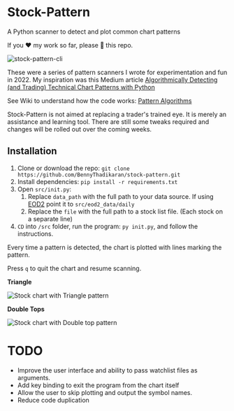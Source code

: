 # Stock-Pattern
A Python scanner to detect and plot common chart patterns

If you :heart: my work so far, please :star2: this repo.

![stock-pattern-cli](https://res.cloudinary.com/doyu4uovr/image/upload/s--z3JHzPt---/f_auto/v1701779360/stock-pattern/stock-pattern-cli_nkrdtx.png)

These were a series of pattern scanners I wrote for experimentation and fun in 2022. My inspiration was this Medium article [Algorithmically Detecting (and Trading) Technical Chart Patterns with Python](https://medium.com/automation-generation/algorithmically-detecting-and-trading-technical-chart-patterns-with-python-c577b3a396ed)

See Wiki to understand how the code works: [Pattern Algorithms](https://github.com/BennyThadikaran/stock-pattern/wiki/Pattern-Algorithms
)

Stock-Pattern is not aimed at replacing a trader's trained eye. It is merely an assistance and learning tool. There are still some tweaks required and changes will be rolled out over the coming weeks.

## Installation

1. Clone or download the repo: `git clone https://github.com/BennyThadikaran/stock-pattern.git`
2. Install dependencies: `pip install -r requirements.txt`
3. Open `src/init.py`:
     1. Replace `data_path` with the full path to your data source. If using [EOD2](https://github.com/BennyThadikaran/eod2) point it to `src/eod2_data/daily`
     2. Replace the `file` with the full path to a stock list file. (Each stock on a separate line)
4. `CD` into `/src` folder, run the program: `py init.py`, and follow the instructions.

Every time a pattern is detected, the chart is plotted with lines marking the pattern.

Press `q` to quit the chart and resume scanning.

**Triangle**

![Stock chart with Triangle pattern](https://res.cloudinary.com/doyu4uovr/image/upload/s--LNJdebaf--/f_auto/v1701779361/stock-pattern/stock-pattern-pennant_sjby8n.png)

**Double Tops**

![Stock chart with Double top pattern](https://res.cloudinary.com/doyu4uovr/image/upload/s--BK9BeUdJ--/f_auto/v1701779360/stock-pattern/stock-pattern-double-tops_od8lro.png)

# TODO
- Improve the user interface and ability to pass watchlist files as arguments.
- Add key binding to exit the program from the chart itself
- Allow the user to skip plotting and output the symbol names.
- Reduce code duplication


